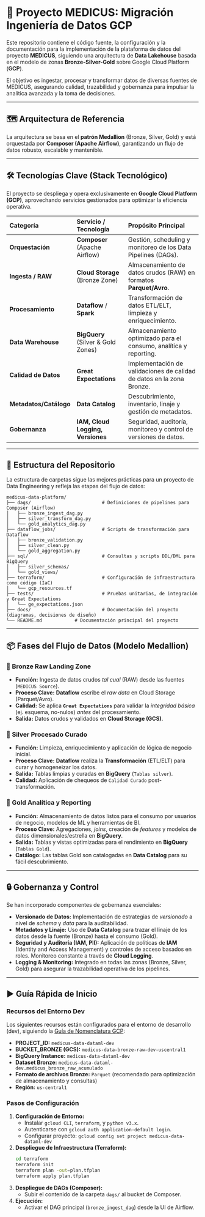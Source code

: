 # 🏥 Proyecto MEDICUS: Migración Ingeniería de Datos GCP

Este repositorio contiene el código fuente, la configuración y la documentación para la implementación de la plataforma de datos del proyecto **MEDICUS**, siguiendo una arquitectura de **Data Lakehouse** basada en el modelo de zonas **Bronze-Silver-Gold** sobre Google Cloud Platform (**GCP**).

El objetivo es ingestar, procesar y transformar datos de diversas fuentes de MEDICUS, asegurando calidad, trazabilidad y gobernanza para impulsar la analítica avanzada y la toma de decisiones.

---

## 🗺️ Arquitectura de Referencia

La arquitectura se basa en el **patrón Medallion** (Bronze, Silver, Gold) y está orquestada por **Composer (Apache Airflow)**, garantizando un flujo de datos robusto, escalable y mantenible.


---

## 🛠️ Tecnologías Clave (Stack Tecnológico)

El proyecto se despliega y opera exclusivamente en **Google Cloud Platform (GCP)**, aprovechando servicios gestionados para optimizar la eficiencia operativa.

| Categoría | Servicio / Tecnología | Propósito Principal |
| :--- | :--- | :--- |
| **Orquestación** | **Composer** (Apache Airflow) | Gestión, scheduling y monitoreo de los Data Pipelines (DAGs). |
| **Ingesta / RAW** | **Cloud Storage** (Bronze Zone) | Almacenamiento de datos crudos (RAW) en formatos **Parquet/Avro**. |
| **Procesamiento** | **Dataflow** / **Spark** | Transformación de datos ETL/ELT, limpieza y enriquecimiento. |
| **Data Warehouse** | **BigQuery** (Silver & Gold Zones) | Almacenamiento optimizado para el consumo, analítica y reporting. |
| **Calidad de Datos**| **Great Expectations** | Implementación de validaciones de calidad de datos en la zona Bronze. |
| **Metadatos/Catálogo** | **Data Catalog** | Descubrimiento, inventario, linaje y gestión de metadatos. |
| **Gobernanza** | **IAM, Cloud Logging, Versiones** | Seguridad, auditoría, monitoreo y control de versiones de datos. |

---

## 📂 Estructura del Repositorio

La estructura de carpetas sigue las mejores prácticas para un proyecto de Data Engineering y refleja las etapas del flujo de datos:
```plaintext
medicus-data-platform/
├── dags/                          # Definiciones de pipelines para Composer (Airflow)
│   ├── bronze_ingest_dag.py
│   ├── silver_transform_dag.py
│   └── gold_analytics_dag.py
├── dataflow_jobs/                 # Scripts de transformación para Dataflow
│   ├── bronze_validation.py
│   ├── silver_clean.py
│   └── gold_aggregation.py
├── sql/                           # Consultas y scripts DDL/DML para BigQuery
│   ├── silver_schemas/
│   └── gold_views/
├── terraform/                     # Configuración de infraestructura como código (IaC)
│   └── gcp_resources.tf
├── tests/                         # Pruebas unitarias, de integración y Great Expectations
│   └── ge_expectations.json
├── docs/                          # Documentación del proyecto (diagramas, decisiones de diseño)
└── README.md            # Documentación principal del proyecto
```

---

## 📦 Fases del Flujo de Datos (Modelo Medallion)

### 🥉 Bronze Raw Landing Zone

* **Función:** Ingesta de datos crudos *tal cual* (RAW) desde las fuentes (`MEDICUS Source`).
* **Proceso Clave:** **Dataflow** escribe el *raw data* en Cloud Storage (Parquet/Avro).
* **Calidad:** Se aplica **`Great Expectations`** para validar la *integridad básica* (ej. esquema, no-nulos) *antes* del procesamiento.
* **Salida:** Datos crudos y validados en **Cloud Storage (GCS)**.

### 🥈 Silver Procesado Curado

* **Función:** Limpieza, enriquecimiento y aplicación de lógica de negocio inicial.
* **Proceso Clave:** **Dataflow** realiza la **Transformación** (ETL/ELT) para curar y homogeneizar los datos.
* **Salida:** Tablas limpias y curadas en **BigQuery** (`Tablas silver`).
* **Calidad:** Aplicación de chequeos de `Calidad Curado` post-transformación.

### 🥇 Gold Analítica y Reporting

* **Función:** Almacenamiento de datos listos para el consumo por usuarios de negocio, modelos de ML y herramientas de BI.
* **Proceso Clave:** Agregaciones, *joins*, creación de *features* y modelos de datos dimensionales/estrella en **BigQuery**.
* **Salida:** Tablas y vistas optimizadas para el rendimiento en **BigQuery** (`Tablas Gold`).
* **Catálogo:** Las tablas Gold son catalogadas en **Data Catalog** para su fácil descubrimiento.

---

## 🔒 Gobernanza y Control

Se han incorporado componentes de gobernanza esenciales:

* **Versionado de Datos:** Implementación de estrategias de *versionado* a nivel de *schema* y *data* para la auditabilidad.
* **Metadatos y Linaje:** Uso de **Data Catalog** para trazar el linaje de los datos desde la fuente (Bronze) hasta el consumo (Gold).
* **Seguridad y Auditoría (IAM, PII):** Aplicación de políticas de **IAM** (Identity and Access Management) y controles de acceso basados en roles. Monitoreo constante a través de **Cloud Logging**.
* **Logging & Monitoring:** Integrado en todas las zonas (Bronze, Silver, Gold) para asegurar la trazabilidad operativa de los pipelines.

---

## ▶️ Guía Rápida de Inicio

### Recursos del Entorno Dev

Los siguientes recursos están configurados para el entorno de desarrollo (dev), siguiendo la [Guía de Nomenclatura GCP](Documentacion/nomenclatura-gcp.md):

* **PROJECT_ID:** `medicus-data-dataml-dev`
* **BUCKET_BRONZE (GCS):** `medicus-data-bronze-raw-dev-uscentral1`
* **BigQuery Instance:** `medicus-data-dataml-dev`
* **Dataset Bronze:** `medicus-data-dataml-dev.medicus_bronze_raw_acumulado`
* **Formato de archivos Bronze:** `Parquet` (recomendado para optimización de almacenamiento y consultas)
* **Región:** `us-central1`

### Pasos de Configuración

1.  **Configuración de Entorno:**
    * Instalar `gcloud CLI`, `terraform`, y `python v3.x`.
    * Autenticarse con `gcloud auth application-default login`.
    * Configurar proyecto: `gcloud config set project medicus-data-dataml-dev`
2.  **Despliegue de Infraestructura (Terraform):**
    ```bash
    cd terraform
    terraform init
    terraform plan -out=plan.tfplan
    terraform apply plan.tfplan
    ```
3.  **Despliegue de DAGs (Composer):**
    * Subir el contenido de la carpeta `dags/` al bucket de Composer.
4.  **Ejecución:**
    * Activar el DAG principal (`bronze_ingest_dag`) desde la UI de Airflow.